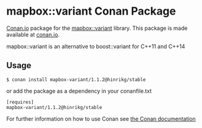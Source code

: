 # mapbox::variant Conan Package

[Conan.io](https://conan.io) package for the [mapbox::variant](https://github.com/mapbox/variant) library. This package is made available at [conan.io](https://conan.io/source/mapbox-variant/1.1.2/hinrikg/stable).

mapbox::variant is an alternative to boost::variant for C++11 and C++14

## Usage

    $ conan install mapbox-variant/1.1.2@hinrikg/stable

or add the package as a dependency in your conanfile.txt

    [requires]
    mapbox-variant/1.1.2@hinrikg/stable

For further information on how to use Conan see [the Conan documentation](http://docs.conan.io/)
